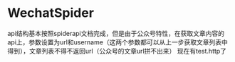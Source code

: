 # WechatSpider
api结构基本按照spiderapi文档完成，但是由于公众号特性，在获取文章内容的api上，参数设置为url和username（这两个参数都可以从上一步获取文章列表中得到），文章列表不得不返回url（公众号的文章url拼不出来）
现在有test.http了
